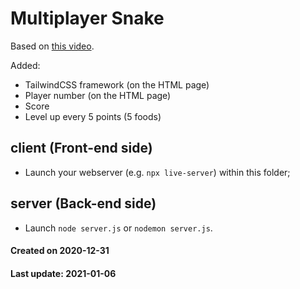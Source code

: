 # Multiplayer Snake 

Based on [this video](https://www.youtube.com/watch?v=ppcBIHv_ZPs).

Added:
- TailwindCSS framework (on the HTML page)
- Player number (on the HTML page)
- Score 
- Level up every 5 points (5 foods)

## client (Front-end side)

- Launch your webserver (e.g. `npx live-server`) within this folder;


## server (Back-end side)

- Launch `node server.js` or `nodemon server.js`.


#### Created on 2020-12-31
#### Last update: 2021-01-06
